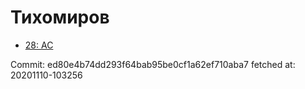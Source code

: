 # Тихомиров
- [28: AC](28.md)

Commit: ed80e4b74dd293f64bab95be0cf1a62ef710aba7
 fetched at: 20201110-103256
